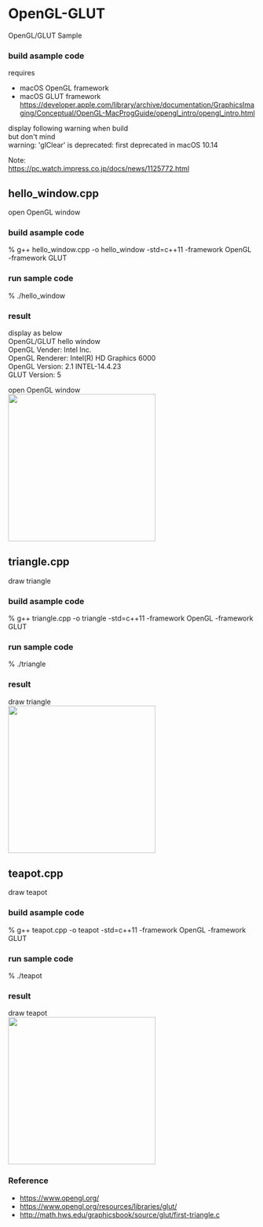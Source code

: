 OpenGL-GLUT
===============

OpenGL/GLUT Sample <br/>


### build asample code 
requires  <br/>
- macOS  OpenGL framework <br/>
- macOS  GLUT framework <br/>
https://developer.apple.com/library/archive/documentation/GraphicsImaging/Conceptual/OpenGL-MacProgGuide/opengl_intro/opengl_intro.html <br/>

display following warning when build <br/>
but don't mind <br/>
warning: 'glClear' is deprecated: first deprecated in macOS 10.14

Note: <br/>
https://pc.watch.impress.co.jp/docs/news/1125772.html

## hello_window.cpp
open OpenGL window <br/>

### build asample code 
% g++  hello_window.cpp  -o hello_window -std=c++11  -framework OpenGL  -framework GLUT

### run sample code 
% ./hello_window <br/>

### result 
display as below <br/>
OpenGL/GLUT hello window <br/>
OpenGL Vender: Intel Inc. <br/>
OpenGL Renderer: Intel(R) HD Graphics 6000 <br/>
OpenGL Version: 2.1 INTEL-14.4.23 <br/>
GLUT Version: 5 <br/>

open OpenGL window <br/>
<image src="https://raw.githubusercontent.com/ohwada/MAC_cpp_Samples/master/OpenGL-GLUT/result/screenshot_hello_window.png" width="300" /><br/>

## triangle.cpp
draw triangle <br/>

### build asample code 
% g++ triangle.cpp  -o triangle -std=c++11  -framework OpenGL  -framework GLUT

### run sample code 
% ./triangle <br/>

### result 
draw triangle <br/>
<image src="https://raw.githubusercontent.com/ohwada/MAC_cpp_Samples/master/OpenGL-GLUT/result/screenshot_triangle.png" width="300" /><br/>

## teapot.cpp
draw teapot <br/>

### build asample code 
% g++ teapot.cpp  -o teapot -std=c++11  -framework OpenGL  -framework GLUT

### run sample code 
% ./teapot <br/>

### result 
draw teapot <br/>
<image src="https://raw.githubusercontent.com/ohwada/MAC_cpp_Samples/master/OpenGL-GLUT/result/screenshot_teapot.png" width="300" /><br/>

### Reference <br/>
- https://www.opengl.org/
- https://www.opengl.org/resources/libraries/glut/
- http://math.hws.edu/graphicsbook/source/glut/first-triangle.c



